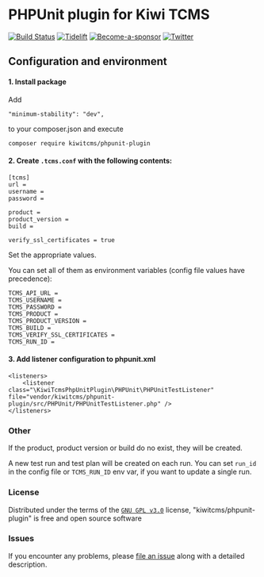 # PHPUnit plugin for Kiwi TCMS

[![Build Status](https://travis-ci.org/kiwitcms/phpunit-plugin.svg?branch=master)](https://travis-ci.org/kiwitcms/phpunit-plugin)
[![Tidelift](https://tidelift.com/badges/package/pypi/kiwitcms)](https://tidelift.com/subscription/pkg/pypi-kiwitcms?utm_source=pypi-kiwitcms&utm_medium=github&utm_campaign=phpunit-plugin-readme)
[![Become-a-sponsor](https://opencollective.com/kiwitcms/tiers/sponsor/badge.svg?label=sponsors&color=brightgreen)](https://opencollective.com/kiwitcms#contributors)
[![Twitter](https://img.shields.io/twitter/follow/KiwiTCMS.svg)](https://twitter.com/KiwiTCMS)

## Configuration and environment

#### 1. Install package
Add
```
"minimum-stability": "dev",
```
to your composer.json and execute

```
composer require kiwitcms/phpunit-plugin
```

#### 2. Create `.tcms.conf` with the following contents:

```
[tcms]
url =
username =
password =

product =
product_version =
build =

verify_ssl_certificates = true
```

Set the appropriate values.

You can set all of them as environment variables (config file values have precedence):

```
TCMS_API_URL =
TCMS_USERNAME =
TCMS_PASSWORD =
TCMS_PRODUCT =
TCMS_PRODUCT_VERSION =
TCMS_BUILD =
TCMS_VERIFY_SSL_CERTIFICATES =
TCMS_RUN_ID =
```

#### 3. Add listener configuration to phpunit.xml

```
<listeners>
    <listener class="\KiwiTcmsPhpUnitPlugin\PHPUnit\PHPUnitTestListener" file="vendor/kiwitcms/phpunit-plugin/src/PHPUnit/PHPUnitTestListener.php" />
</listeners>
```

### Other

If the product, product version or build do no exist, they will be created.

A new test run and test plan will be created on each run. You can set `run_id` in the config file or `TCMS_RUN_ID` env var, if you want to update a single run.

### License

Distributed under the terms of the [`GNU GPL v3.0`](http://www.gnu.org/licenses/gpl-3.0.txt) license, "kiwitcms/phpunit-plugin" is free and open source software


### Issues

If you encounter any problems, please [file an issue](https://github.com/kiwitcms/phpunit-plugin/issues) along with a detailed description.

